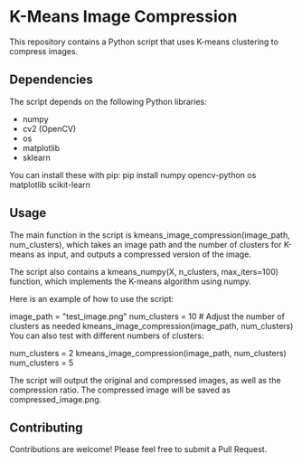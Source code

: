 # K-Means Image Compression

This repository contains a Python script that uses K-means clustering to compress images.

## Dependencies

The script depends on the following Python libraries:

- numpy
- cv2 (OpenCV)
- os
- matplotlib
- sklearn

You can install these with pip:
pip install numpy opencv-python os matplotlib scikit-learn


## Usage
The main function in the script is kmeans_image_compression(image_path, num_clusters), which takes an image path and the number of clusters for K-means as input, and outputs a compressed version of the image.

The script also contains a kmeans_numpy(X, n_clusters, max_iters=100) function, which implements the K-means algorithm using numpy.

Here is an example of how to use the script:

image_path = "test_image.png"
num_clusters = 10  # Adjust the number of clusters as needed
kmeans_image_compression(image_path, num_clusters)
You can also test with different numbers of clusters:

num_clusters = 2
kmeans_image_compression(image_path, num_clusters)
num_clusters = 5

The script will output the original and compressed images, as well as the compression ratio. The compressed image will be saved as compressed_image.png.

## Contributing
Contributions are welcome! Please feel free to submit a Pull Request.
